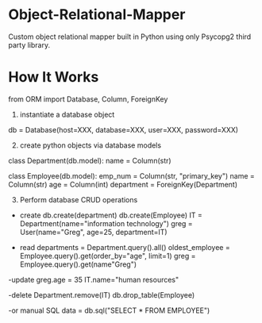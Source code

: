 # Object-Relational-Mapper
Custom object relational mapper built in Python using only Psycopg2 third party library.

# How It Works
from ORM import Database, Column, ForeignKey

1. instantiate a database object

db = Database(host=XXX, database=XXX, user=XXX, password=XXX)

2. create python objects via database models

class Department(db.model):
    name = Column(str)
    
class Employee(db.model):
    emp_num = Column(str, "primary_key")
    name = Column(str)
    age = Column(int)
    department = ForeignKey(Department)
    
    
3. Perform database CRUD operations

- create
db.create(department)
db.create(Employee)
IT = Department(name="information technology")
greg = User(name="Greg", age=25, department=IT)

- read
departments = Department.query().all()
oldest_employee = Employee.query().get(order_by="age", limit=1)
greg = Employee.query().get(name"Greg")

-update
greg.age = 35
IT.name="human resources"

-delete
Department.remove(IT)
db.drop_table(Employee)

-or manual SQL
data = db.sql("SELECT * FROM EMPLOYEE")
